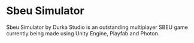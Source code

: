 # Sbeu Simulator
Sbeu Simulator by Durka Studio is an outstanding multiplayer SBEU game currently being made using Unity Engine, Playfab and Photon.

